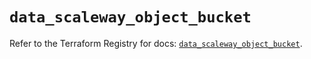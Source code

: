# `data_scaleway_object_bucket`

Refer to the Terraform Registry for docs: [`data_scaleway_object_bucket`](https://registry.terraform.io/providers/scaleway/scaleway/2.42.1/docs/data-sources/object_bucket).
